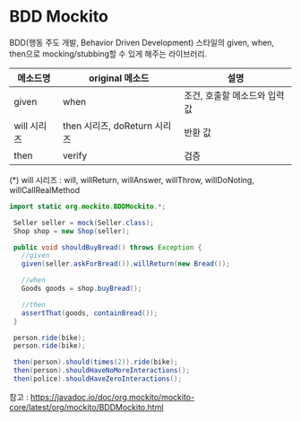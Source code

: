 # BDD Mockito
BDD(행동 주도 개발, Behavior Driven Development) 스타일의 given, when, then으로 mocking/stubbing할 수 있게 해주는 라이브러리.

| 메소드명     | original 메소드           | 설명               |
|----------|------------------------|------------------|
| given    | when                   | 조건, 호출할 메소드와 입력값 |
| will 시리즈 | then 시리즈, doReturn 시리즈 | 반환 값             | 
| then     | verify                 | 검증               |

(*) will 시리즈 : will, willReturn, willAnswer, willThrow, willDoNoting, willCallRealMethod
~~~java
import static org.mockito.BDDMockito.*;

 Seller seller = mock(Seller.class);
 Shop shop = new Shop(seller);

 public void shouldBuyBread() throws Exception {
   //given
   given(seller.askForBread()).willReturn(new Bread());

   //when
   Goods goods = shop.buyBread();

   //then
   assertThat(goods, containBread());
 }
~~~
~~~java
 person.ride(bike);
 person.ride(bike);

 then(person).should(times(2)).ride(bike);
 then(person).shouldHaveNoMoreInteractions();
 then(police).shouldHaveZeroInteractions();
~~~
참고 : https://javadoc.io/doc/org.mockito/mockito-core/latest/org/mockito/BDDMockito.html
